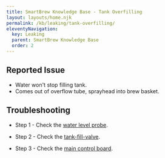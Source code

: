 ```yaml
---
title: SmartBrew Knowledge Base - Tank Overfilling
layout: layouts/home.njk
permalink: /kb/leaking/tank-overfilling/
eleventyNavigation:
  key: Leaking
  parent: SmartBrew Knowledge Base
  order: 2
---
```

## Reported Issue

- Water won't stop filling tank.
- Comes out of overflow tube, sprayhead into brew basket.

## Troubleshooting

- Step 1 - Check the [water level probe](/kb/leaking/check-water-level-probe/).

- Step 2 - Check the [tank-fill-valve](/kb/leaking/check-tank-fill-valve/).

- Step 3 - Check the [main control board](/kb/leaking/check-main-control-board/).
